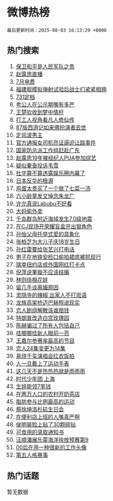 # 微博热榜

`最后更新时间：2025-08-03 16:13:29 +0800`

## 热门搜索

1. [保卫和平是人民军队之责](https://m.weibo.cn/search?containerid=100103type%3D1%26t%3D10%26q%3D%23%E4%BF%9D%E5%8D%AB%E5%92%8C%E5%B9%B3%E6%98%AF%E4%BA%BA%E6%B0%91%E5%86%9B%E9%98%9F%E4%B9%8B%E8%B4%A3%23&stream_entry_id=51&isnewpage=1&extparam=seat%3D1%26c_type%3D51%26cate%3D10103%26q%3D%2523%25E4%25BF%259D%25E5%258D%25AB%25E5%2592%258C%25E5%25B9%25B3%25E6%2598%25AF%25E4%25BA%25BA%25E6%25B0%2591%25E5%2586%259B%25E9%2598%259F%25E4%25B9%258B%25E8%25B4%25A3%2523%26pos%3D0%26filter_type%3Drealtimehot%26stream_entry_id%3D51%26dgr%3D0%26display_time%3D1754208807%26pre_seqid%3D1754208807638026649885)
1. [赵露思直播](https://m.weibo.cn/search?containerid=100103type%3D1%26t%3D10%26q%3D%E8%B5%B5%E9%9C%B2%E6%80%9D%E7%9B%B4%E6%92%AD&stream_entry_id=31&isnewpage=1&extparam=seat%3D1%26filter_type%3Drealtimehot%26band_rank%3D1%26c_type%3D31%26stream_entry_id%3D31%26realpos%3D1%26cate%3D5001%26lcate%3D5001%26pos%3D0%26flag%3D4%26q%3D%25E8%25B5%25B5%25E9%259C%25B2%25E6%2580%259D%25E7%259B%25B4%25E6%2592%25AD%26dgr%3D0%26display_time%3D1754208807%26pre_seqid%3D1754208807638026649885)
1. [7月电费](https://m.weibo.cn/search?containerid=100103type%3D1%26t%3D10%26q%3D7%E6%9C%88%E7%94%B5%E8%B4%B9&stream_entry_id=31&isnewpage=1&extparam=seat%3D1%26filter_type%3Drealtimehot%26band_rank%3D2%26c_type%3D31%26stream_entry_id%3D31%26realpos%3D2%26cate%3D5001%26lcate%3D5001%26pos%3D1%26flag%3D0%26q%3D7%25E6%259C%2588%25E7%2594%25B5%25E8%25B4%25B9%26dgr%3D0%26display_time%3D1754208807%26pre_seqid%3D1754208807638026649885)
1. [福建舰模拟弹射试验后战士们紧紧相拥](https://m.weibo.cn/search?containerid=100103type%3D1%26t%3D10%26q%3D%23%E7%A6%8F%E5%BB%BA%E8%88%B0%E6%A8%A1%E6%8B%9F%E5%BC%B9%E5%B0%84%E8%AF%95%E9%AA%8C%E5%90%8E%E6%88%98%E5%A3%AB%E4%BB%AC%E7%B4%A7%E7%B4%A7%E7%9B%B8%E6%8B%A5%23&stream_entry_id=31&isnewpage=1&extparam=seat%3D1%26filter_type%3Drealtimehot%26band_rank%3D3%26c_type%3D31%26stream_entry_id%3D31%26realpos%3D3%26cate%3D5001%26lcate%3D5001%26pos%3D2%26flag%3D0%26q%3D%2523%25E7%25A6%258F%25E5%25BB%25BA%25E8%2588%25B0%25E6%25A8%25A1%25E6%258B%259F%25E5%25BC%25B9%25E5%25B0%2584%25E8%25AF%2595%25E9%25AA%258C%25E5%2590%258E%25E6%2588%2598%25E5%25A3%25AB%25E4%25BB%25AC%25E7%25B4%25A7%25E7%25B4%25A7%25E7%259B%25B8%25E6%258B%25A5%2523%26dgr%3D0%26display_time%3D1754208807%26pre_seqid%3D1754208807638026649885)
1. [731定档](https://m.weibo.cn/search?containerid=100103type%3D1%26t%3D10%26q%3D%23731%E5%AE%9A%E6%A1%A3%23&stream_entry_id=31&isnewpage=1&extparam=seat%3D1%26filter_type%3Drealtimehot%26band_rank%3D4%26c_type%3D31%26stream_entry_id%3D31%26realpos%3D4%26cate%3D5001%26lcate%3D5001%26pos%3D3%26flag%3D1%26q%3D%2523731%25E5%25AE%259A%25E6%25A1%25A3%2523%26dgr%3D0%26display_time%3D1754208807%26pre_seqid%3D1754208807638026649885)
1. [考公人在公示期嘴有多严](https://m.weibo.cn/search?containerid=100103type%3D1%26t%3D10%26q%3D%E8%80%83%E5%85%AC%E4%BA%BA%E5%9C%A8%E5%85%AC%E7%A4%BA%E6%9C%9F%E5%98%B4%E6%9C%89%E5%A4%9A%E4%B8%A5&stream_entry_id=31&isnewpage=1&extparam=seat%3D1%26filter_type%3Drealtimehot%26band_rank%3D5%26c_type%3D31%26stream_entry_id%3D31%26realpos%3D5%26cate%3D5001%26lcate%3D5001%26pos%3D4%26flag%3D0%26q%3D%25E8%2580%2583%25E5%2585%25AC%25E4%25BA%25BA%25E5%259C%25A8%25E5%2585%25AC%25E7%25A4%25BA%25E6%259C%259F%25E5%2598%25B4%25E6%259C%2589%25E5%25A4%259A%25E4%25B8%25A5%26dgr%3D0%26display_time%3D1754208807%26pre_seqid%3D1754208807638026649885)
1. [王楚钦收到梦中情杆](https://m.weibo.cn/search?containerid=100103type%3D1%26t%3D10%26q%3D%E7%8E%8B%E6%A5%9A%E9%92%A6%E6%94%B6%E5%88%B0%E6%A2%A6%E4%B8%AD%E6%83%85%E6%9D%86&stream_entry_id=31&isnewpage=1&extparam=seat%3D1%26filter_type%3Drealtimehot%26band_rank%3D6%26c_type%3D31%26stream_entry_id%3D31%26realpos%3D6%26cate%3D5001%26lcate%3D5001%26pos%3D5%26flag%3D1%26q%3D%25E7%258E%258B%25E6%25A5%259A%25E9%2592%25A6%25E6%2594%25B6%25E5%2588%25B0%25E6%25A2%25A6%25E4%25B8%25AD%25E6%2583%2585%25E6%259D%2586%26dgr%3D0%26display_time%3D1754208807%26pre_seqid%3D1754208807638026649885)
1. [打工人视角看凡人修仙传](https://m.weibo.cn/search?containerid=100103type%3D1%26t%3D10%26q%3D%23%E6%89%93%E5%B7%A5%E4%BA%BA%E8%A7%86%E8%A7%92%E7%9C%8B%E5%87%A1%E4%BA%BA%E4%BF%AE%E4%BB%99%E4%BC%A0%23&stream_entry_id=31&isnewpage=1&extparam=seat%3D1%26is_ad_pos%3D1%26adid%3D295658%26filter_type%3Drealtimehot%26c_type%3D31%26lcate%3D5001%26cate%3D5001%26band_rank%3D7%26pos%3D6%26stream_entry_id%3D31%26q%3D%2523%25E6%2589%2593%25E5%25B7%25A5%25E4%25BA%25BA%25E8%25A7%2586%25E8%25A7%2592%25E7%259C%258B%25E5%2587%25A1%25E4%25BA%25BA%25E4%25BF%25AE%25E4%25BB%2599%25E4%25BC%25A0%2523%26dgr%3D0%26display_time%3D1754208807%26pre_seqid%3D1754208807638026649885)
1. [87版西游记如来佛扮演者去世](https://m.weibo.cn/search?containerid=100103type%3D1%26t%3D10%26q%3D%2387%E7%89%88%E8%A5%BF%E6%B8%B8%E8%AE%B0%E5%A6%82%E6%9D%A5%E4%BD%9B%E6%89%AE%E6%BC%94%E8%80%85%E5%8E%BB%E4%B8%96%23&stream_entry_id=31&isnewpage=1&extparam=seat%3D1%26filter_type%3Drealtimehot%26band_rank%3D7%26c_type%3D31%26stream_entry_id%3D31%26realpos%3D7%26cate%3D5001%26lcate%3D5001%26pos%3D7%26flag%3D1%26q%3D%252387%25E7%2589%2588%25E8%25A5%25BF%25E6%25B8%25B8%25E8%25AE%25B0%25E5%25A6%2582%25E6%259D%25A5%25E4%25BD%259B%25E6%2589%25AE%25E6%25BC%2594%25E8%2580%2585%25E5%258E%25BB%25E4%25B8%2596%2523%26dgr%3D0%26display_time%3D1754208807%26pre_seqid%3D1754208807638026649885)
1. [定风波男主](https://m.weibo.cn/search?containerid=100103type%3D1%26t%3D10%26q%3D%E5%AE%9A%E9%A3%8E%E6%B3%A2%E7%94%B7%E4%B8%BB&stream_entry_id=31&isnewpage=1&extparam=seat%3D1%26filter_type%3Drealtimehot%26band_rank%3D8%26c_type%3D31%26stream_entry_id%3D31%26realpos%3D8%26cate%3D5001%26lcate%3D5001%26pos%3D8%26flag%3D0%26q%3D%25E5%25AE%259A%25E9%25A3%258E%25E6%25B3%25A2%25E7%2594%25B7%25E4%25B8%25BB%26dgr%3D0%26display_time%3D1754208807%26pre_seqid%3D1754208807638026649885)
1. [官方通报女司机亮证逼迫让路事件](https://m.weibo.cn/search?containerid=100103type%3D1%26t%3D10%26q%3D%23%E5%AE%98%E6%96%B9%E9%80%9A%E6%8A%A5%E5%A5%B3%E5%8F%B8%E6%9C%BA%E4%BA%AE%E8%AF%81%E9%80%BC%E8%BF%AB%E8%AE%A9%E8%B7%AF%E4%BA%8B%E4%BB%B6%23&stream_entry_id=31&isnewpage=1&extparam=seat%3D1%26filter_type%3Drealtimehot%26band_rank%3D9%26c_type%3D31%26stream_entry_id%3D31%26realpos%3D9%26cate%3D5001%26lcate%3D5001%26pos%3D9%26flag%3D16%26q%3D%2523%25E5%25AE%2598%25E6%2596%25B9%25E9%2580%259A%25E6%258A%25A5%25E5%25A5%25B3%25E5%258F%25B8%25E6%259C%25BA%25E4%25BA%25AE%25E8%25AF%2581%25E9%2580%25BC%25E8%25BF%25AB%25E8%25AE%25A9%25E8%25B7%25AF%25E4%25BA%258B%25E4%25BB%25B6%2523%26dgr%3D0%26display_time%3D1754208807%26pre_seqid%3D1754208807638026649885)
1. [国家防总派工作组赶赴广东](https://m.weibo.cn/search?containerid=100103type%3D1%26t%3D10%26q%3D%23%E5%9B%BD%E5%AE%B6%E9%98%B2%E6%80%BB%E6%B4%BE%E5%B7%A5%E4%BD%9C%E7%BB%84%E8%B5%B6%E8%B5%B4%E5%B9%BF%E4%B8%9C%23&stream_entry_id=31&isnewpage=1&extparam=seat%3D1%26filter_type%3Drealtimehot%26band_rank%3D10%26c_type%3D31%26stream_entry_id%3D31%26realpos%3D10%26cate%3D5001%26lcate%3D5001%26pos%3D10%26flag%3D1%26q%3D%2523%25E5%259B%25BD%25E5%25AE%25B6%25E9%2598%25B2%25E6%2580%25BB%25E6%25B4%25BE%25E5%25B7%25A5%25E4%25BD%259C%25E7%25BB%2584%25E8%25B5%25B6%25E8%25B5%25B4%25E5%25B9%25BF%25E4%25B8%259C%2523%26dgr%3D0%26display_time%3D1754208807%26pre_seqid%3D1754208807638026649885)
1. [赵露思19年被经纪人PUA参加综艺](https://m.weibo.cn/search?containerid=100103type%3D1%26t%3D10%26q%3D%23%E8%B5%B5%E9%9C%B2%E6%80%9D19%E5%B9%B4%E8%A2%AB%E7%BB%8F%E7%BA%AA%E4%BA%BAPUA%E5%8F%82%E5%8A%A0%E7%BB%BC%E8%89%BA%23&stream_entry_id=31&isnewpage=1&extparam=seat%3D1%26filter_type%3Drealtimehot%26band_rank%3D11%26c_type%3D31%26stream_entry_id%3D31%26realpos%3D11%26cate%3D5001%26lcate%3D5001%26pos%3D11%26flag%3D1%26q%3D%2523%25E8%25B5%25B5%25E9%259C%25B2%25E6%2580%259D19%25E5%25B9%25B4%25E8%25A2%25AB%25E7%25BB%258F%25E7%25BA%25AA%25E4%25BA%25BAPUA%25E5%258F%2582%25E5%258A%25A0%25E7%25BB%25BC%25E8%2589%25BA%2523%26dgr%3D0%26display_time%3D1754208807%26pre_seqid%3D1754208807638026649885)
1. [疑似秦奋投诉韦雪](https://m.weibo.cn/search?containerid=100103type%3D1%26t%3D10%26q%3D%23%E7%96%91%E4%BC%BC%E7%A7%A6%E5%A5%8B%E6%8A%95%E8%AF%89%E9%9F%A6%E9%9B%AA%23&stream_entry_id=31&isnewpage=1&extparam=seat%3D1%26filter_type%3Drealtimehot%26band_rank%3D12%26c_type%3D31%26stream_entry_id%3D31%26realpos%3D12%26cate%3D5001%26lcate%3D5001%26pos%3D12%26flag%3D1%26q%3D%2523%25E7%2596%2591%25E4%25BC%25BC%25E7%25A7%25A6%25E5%25A5%258B%25E6%258A%2595%25E8%25AF%2589%25E9%259F%25A6%25E9%259B%25AA%2523%26dgr%3D0%26display_time%3D1754208807%26pre_seqid%3D1754208807638026649885)
1. [杜华算不算透露娱乐圈内幕了](https://m.weibo.cn/search?containerid=100103type%3D1%26t%3D10%26q%3D%E6%9D%9C%E5%8D%8E%E7%AE%97%E4%B8%8D%E7%AE%97%E9%80%8F%E9%9C%B2%E5%A8%B1%E4%B9%90%E5%9C%88%E5%86%85%E5%B9%95%E4%BA%86&stream_entry_id=31&isnewpage=1&extparam=seat%3D1%26filter_type%3Drealtimehot%26band_rank%3D13%26c_type%3D31%26stream_entry_id%3D31%26realpos%3D13%26cate%3D5001%26lcate%3D5001%26pos%3D13%26flag%3D2%26q%3D%25E6%259D%259C%25E5%258D%258E%25E7%25AE%2597%25E4%25B8%258D%25E7%25AE%2597%25E9%2580%258F%25E9%259C%25B2%25E5%25A8%25B1%25E4%25B9%2590%25E5%259C%2588%25E5%2586%2585%25E5%25B9%2595%25E4%25BA%2586%26dgr%3D0%26display_time%3D1754208807%26pre_seqid%3D1754208807638026649885)
1. [日本反华的根源](https://m.weibo.cn/search?containerid=100103type%3D1%26t%3D10%26q%3D%E6%97%A5%E6%9C%AC%E5%8F%8D%E5%8D%8E%E7%9A%84%E6%A0%B9%E6%BA%90&stream_entry_id=31&isnewpage=1&extparam=seat%3D1%26filter_type%3Drealtimehot%26band_rank%3D14%26c_type%3D31%26stream_entry_id%3D31%26realpos%3D14%26cate%3D5001%26lcate%3D5001%26pos%3D14%26flag%3D0%26q%3D%25E6%2597%25A5%25E6%259C%25AC%25E5%258F%258D%25E5%258D%258E%25E7%259A%2584%25E6%25A0%25B9%25E6%25BA%2590%26dgr%3D0%26display_time%3D1754208807%26pre_seqid%3D1754208807638026649885)
1. [鸡蛋太贵买了一个做了七菜一汤](https://m.weibo.cn/search?containerid=100103type%3D1%26t%3D10%26q%3D%E9%B8%A1%E8%9B%8B%E5%A4%AA%E8%B4%B5%E4%B9%B0%E4%BA%86%E4%B8%80%E4%B8%AA%E5%81%9A%E4%BA%86%E4%B8%83%E8%8F%9C%E4%B8%80%E6%B1%A4&stream_entry_id=31&isnewpage=1&extparam=seat%3D1%26filter_type%3Drealtimehot%26band_rank%3D15%26c_type%3D31%26stream_entry_id%3D31%26realpos%3D15%26cate%3D5001%26lcate%3D5001%26pos%3D15%26flag%3D0%26q%3D%25E9%25B8%25A1%25E8%259B%258B%25E5%25A4%25AA%25E8%25B4%25B5%25E4%25B9%25B0%25E4%25BA%2586%25E4%25B8%2580%25E4%25B8%25AA%25E5%2581%259A%25E4%25BA%2586%25E4%25B8%2583%25E8%258F%259C%25E4%25B8%2580%25E6%25B1%25A4%26dgr%3D0%26display_time%3D1754208807%26pre_seqid%3D1754208807638026649885)
1. [六小龄童发文悼念朱龙广](https://m.weibo.cn/search?containerid=100103type%3D1%26t%3D10%26q%3D%23%E5%85%AD%E5%B0%8F%E9%BE%84%E7%AB%A5%E5%8F%91%E6%96%87%E6%82%BC%E5%BF%B5%E6%9C%B1%E9%BE%99%E5%B9%BF%23&stream_entry_id=31&isnewpage=1&extparam=seat%3D1%26filter_type%3Drealtimehot%26band_rank%3D16%26c_type%3D31%26stream_entry_id%3D31%26realpos%3D16%26cate%3D5001%26lcate%3D5001%26pos%3D16%26flag%3D1%26q%3D%2523%25E5%2585%25AD%25E5%25B0%258F%25E9%25BE%2584%25E7%25AB%25A5%25E5%258F%2591%25E6%2596%2587%25E6%2582%25BC%25E5%25BF%25B5%25E6%259C%25B1%25E9%25BE%2599%25E5%25B9%25BF%2523%26dgr%3D0%26display_time%3D1754208807%26pre_seqid%3D1754208807638026649885)
1. [许允真说Labubu不好看](https://m.weibo.cn/search?containerid=100103type%3D1%26t%3D10%26q%3D%23%E8%AE%B8%E5%85%81%E7%9C%9F%E8%AF%B4Labubu%E4%B8%8D%E5%A5%BD%E7%9C%8B%23&stream_entry_id=31&isnewpage=1&extparam=seat%3D1%26filter_type%3Drealtimehot%26band_rank%3D17%26c_type%3D31%26stream_entry_id%3D31%26realpos%3D17%26cate%3D5001%26lcate%3D5001%26pos%3D17%26flag%3D0%26q%3D%2523%25E8%25AE%25B8%25E5%2585%2581%25E7%259C%259F%25E8%25AF%25B4Labubu%25E4%25B8%258D%25E5%25A5%25BD%25E7%259C%258B%2523%26dgr%3D0%26display_time%3D1754208807%26pre_seqid%3D1754208807638026649885)
1. [大妈偷外卖](https://m.weibo.cn/search?containerid=100103type%3D1%26t%3D10%26q%3D%23%E5%A4%A7%E5%A6%88%E5%81%B7%E5%A4%96%E5%8D%96%23&stream_entry_id=31&isnewpage=1&extparam=seat%3D1%26filter_type%3Drealtimehot%26band_rank%3D18%26c_type%3D31%26stream_entry_id%3D31%26realpos%3D18%26cate%3D5001%26lcate%3D5001%26pos%3D18%26flag%3D0%26q%3D%2523%25E5%25A4%25A7%25E5%25A6%2588%25E5%2581%25B7%25E5%25A4%2596%25E5%258D%2596%2523%26dgr%3D0%26display_time%3D1754208807%26pre_seqid%3D1754208807638026649885)
1. [千岛群岛附近海域发生7.0级地震](https://m.weibo.cn/search?containerid=100103type%3D1%26t%3D10%26q%3D%23%E5%8D%83%E5%B2%9B%E7%BE%A4%E5%B2%9B%E9%99%84%E8%BF%91%E6%B5%B7%E5%9F%9F%E5%8F%91%E7%94%9F7.0%E7%BA%A7%E5%9C%B0%E9%9C%87%23&stream_entry_id=31&isnewpage=1&extparam=seat%3D1%26filter_type%3Drealtimehot%26band_rank%3D19%26c_type%3D31%26stream_entry_id%3D31%26realpos%3D19%26cate%3D5001%26lcate%3D5001%26pos%3D19%26flag%3D0%26q%3D%2523%25E5%258D%2583%25E5%25B2%259B%25E7%25BE%25A4%25E5%25B2%259B%25E9%2599%2584%25E8%25BF%2591%25E6%25B5%25B7%25E5%259F%259F%25E5%258F%2591%25E7%2594%259F7.0%25E7%25BA%25A7%25E5%259C%25B0%25E9%259C%2587%2523%26dgr%3D0%26display_time%3D1754208807%26pre_seqid%3D1754208807638026649885)
1. [在CJ现场开荣耀盲盒开出狠角色](https://m.weibo.cn/search?containerid=100103type%3D1%26t%3D10%26q%3D%23%E5%9C%A8CJ%E7%8E%B0%E5%9C%BA%E5%BC%80%E8%8D%A3%E8%80%80%E7%9B%B2%E7%9B%92%E5%BC%80%E5%87%BA%E7%8B%A0%E8%A7%92%E8%89%B2%23&stream_entry_id=31&isnewpage=1&extparam=seat%3D1%26filter_type%3Drealtimehot%26band_rank%3D20%26c_type%3D31%26stream_entry_id%3D31%26realpos%3D20%26cate%3D5001%26lcate%3D5001%26pos%3D20%26flag%3D1%26q%3D%2523%25E5%259C%25A8CJ%25E7%258E%25B0%25E5%259C%25BA%25E5%25BC%2580%25E8%258D%25A3%25E8%2580%2580%25E7%259B%25B2%25E7%259B%2592%25E5%25BC%2580%25E5%2587%25BA%25E7%258B%25A0%25E8%25A7%2592%25E8%2589%25B2%2523%26dgr%3D0%26display_time%3D1754208807%26pre_seqid%3D1754208807638026649885)
1. [孙怡父母托举式爱的具象化](https://m.weibo.cn/search?containerid=100103type%3D1%26t%3D10%26q%3D%E5%AD%99%E6%80%A1%E7%88%B6%E6%AF%8D%E6%89%98%E4%B8%BE%E5%BC%8F%E7%88%B1%E7%9A%84%E5%85%B7%E8%B1%A1%E5%8C%96&stream_entry_id=31&isnewpage=1&extparam=seat%3D1%26filter_type%3Drealtimehot%26band_rank%3D21%26c_type%3D31%26stream_entry_id%3D31%26realpos%3D21%26cate%3D5001%26lcate%3D5001%26pos%3D21%26flag%3D1%26q%3D%25E5%25AD%2599%25E6%2580%25A1%25E7%2588%25B6%25E6%25AF%258D%25E6%2589%2598%25E4%25B8%25BE%25E5%25BC%258F%25E7%2588%25B1%25E7%259A%2584%25E5%2585%25B7%25E8%25B1%25A1%25E5%258C%2596%26dgr%3D0%26display_time%3D1754208807%26pre_seqid%3D1754208807638026649885)
1. [张柏芝为大儿子庆18岁生日](https://m.weibo.cn/search?containerid=100103type%3D1%26t%3D10%26q%3D%23%E5%BC%A0%E6%9F%8F%E8%8A%9D%E4%B8%BA%E5%A4%A7%E5%84%BF%E5%AD%90%E5%BA%8618%E5%B2%81%E7%94%9F%E6%97%A5%23&stream_entry_id=31&isnewpage=1&extparam=seat%3D1%26filter_type%3Drealtimehot%26band_rank%3D22%26c_type%3D31%26stream_entry_id%3D31%26realpos%3D22%26cate%3D5001%26lcate%3D5001%26pos%3D22%26flag%3D1%26q%3D%2523%25E5%25BC%25A0%25E6%259F%258F%25E8%258A%259D%25E4%25B8%25BA%25E5%25A4%25A7%25E5%2584%25BF%25E5%25AD%2590%25E5%25BA%258618%25E5%25B2%2581%25E7%2594%259F%25E6%2597%25A5%2523%26dgr%3D0%26display_time%3D1754208807%26pre_seqid%3D1754208807638026649885)
1. [孙红雷要给张艺兴打电话](https://m.weibo.cn/search?containerid=100103type%3D1%26t%3D10%26q%3D%E5%AD%99%E7%BA%A2%E9%9B%B7%E8%A6%81%E7%BB%99%E5%BC%A0%E8%89%BA%E5%85%B4%E6%89%93%E7%94%B5%E8%AF%9D&stream_entry_id=31&isnewpage=1&extparam=seat%3D1%26filter_type%3Drealtimehot%26band_rank%3D23%26c_type%3D31%26stream_entry_id%3D31%26realpos%3D23%26cate%3D5001%26lcate%3D5001%26pos%3D23%26flag%3D1%26q%3D%25E5%25AD%2599%25E7%25BA%25A2%25E9%259B%25B7%25E8%25A6%2581%25E7%25BB%2599%25E5%25BC%25A0%25E8%2589%25BA%25E5%2585%25B4%25E6%2589%2593%25E7%2594%25B5%25E8%25AF%259D%26dgr%3D0%26display_time%3D1754208807%26pre_seqid%3D1754208807638026649885)
1. [男子在地铁安检口偷拍裙底被抓现行](https://m.weibo.cn/search?containerid=100103type%3D1%26t%3D10%26q%3D%23%E7%94%B7%E5%AD%90%E5%9C%A8%E5%9C%B0%E9%93%81%E5%AE%89%E6%A3%80%E5%8F%A3%E5%81%B7%E6%8B%8D%E8%A3%99%E5%BA%95%E8%A2%AB%E6%8A%93%E7%8E%B0%E8%A1%8C%23&stream_entry_id=31&isnewpage=1&extparam=seat%3D1%26filter_type%3Drealtimehot%26band_rank%3D24%26c_type%3D31%26stream_entry_id%3D31%26realpos%3D24%26cate%3D5001%26lcate%3D5001%26pos%3D24%26flag%3D1%26q%3D%2523%25E7%2594%25B7%25E5%25AD%2590%25E5%259C%25A8%25E5%259C%25B0%25E9%2593%2581%25E5%25AE%2589%25E6%25A3%2580%25E5%258F%25A3%25E5%2581%25B7%25E6%258B%258D%25E8%25A3%2599%25E5%25BA%2595%25E8%25A2%25AB%25E6%258A%2593%25E7%258E%25B0%25E8%25A1%258C%2523%26dgr%3D0%26display_time%3D1754208807%26pre_seqid%3D1754208807638026649885)
1. [瑞幸纽约店成外国网红打卡点](https://m.weibo.cn/search?containerid=100103type%3D1%26t%3D10%26q%3D%E7%91%9E%E5%B9%B8%E7%BA%BD%E7%BA%A6%E5%BA%97%E6%88%90%E5%A4%96%E5%9B%BD%E7%BD%91%E7%BA%A2%E6%89%93%E5%8D%A1%E7%82%B9&stream_entry_id=31&isnewpage=1&extparam=seat%3D1%26filter_type%3Drealtimehot%26band_rank%3D25%26c_type%3D31%26stream_entry_id%3D31%26realpos%3D25%26cate%3D5001%26lcate%3D5001%26pos%3D25%26flag%3D1%26q%3D%25E7%2591%259E%25E5%25B9%25B8%25E7%25BA%25BD%25E7%25BA%25A6%25E5%25BA%2597%25E6%2588%2590%25E5%25A4%2596%25E5%259B%25BD%25E7%25BD%2591%25E7%25BA%25A2%25E6%2589%2593%25E5%258D%25A1%25E7%2582%25B9%26dgr%3D0%26display_time%3D1754208807%26pre_seqid%3D1754208807638026649885)
1. [倪萍说董璇不应该结婚](https://m.weibo.cn/search?containerid=100103type%3D1%26t%3D10%26q%3D%E5%80%AA%E8%90%8D%E8%AF%B4%E8%91%A3%E7%92%87%E4%B8%8D%E5%BA%94%E8%AF%A5%E7%BB%93%E5%A9%9A&stream_entry_id=31&isnewpage=1&extparam=seat%3D1%26filter_type%3Drealtimehot%26band_rank%3D26%26c_type%3D31%26stream_entry_id%3D31%26realpos%3D26%26cate%3D5001%26lcate%3D5001%26pos%3D26%26flag%3D0%26q%3D%25E5%2580%25AA%25E8%2590%258D%25E8%25AF%25B4%25E8%2591%25A3%25E7%2592%2587%25E4%25B8%258D%25E5%25BA%2594%25E8%25AF%25A5%25E7%25BB%2593%25E5%25A9%259A%26dgr%3D0%26display_time%3D1754208807%26pre_seqid%3D1754208807638026649885)
1. [林则徐棉花娃](https://m.weibo.cn/search?containerid=100103type%3D1%26t%3D10%26q%3D%E6%9E%97%E5%88%99%E5%BE%90%E6%A3%89%E8%8A%B1%E5%A8%83&stream_entry_id=31&isnewpage=1&extparam=seat%3D1%26filter_type%3Drealtimehot%26band_rank%3D27%26c_type%3D31%26stream_entry_id%3D31%26realpos%3D27%26cate%3D5001%26lcate%3D5001%26pos%3D27%26flag%3D0%26q%3D%25E6%259E%2597%25E5%2588%2599%25E5%25BE%2590%25E6%25A3%2589%25E8%258A%25B1%25E5%25A8%2583%26dgr%3D0%26display_time%3D1754208807%26pre_seqid%3D1754208807638026649885)
1. [留几手谈离婚原因](https://m.weibo.cn/search?containerid=100103type%3D1%26t%3D10%26q%3D%23%E7%95%99%E5%87%A0%E6%89%8B%E8%B0%88%E7%A6%BB%E5%A9%9A%E5%8E%9F%E5%9B%A0%23&stream_entry_id=31&isnewpage=1&extparam=seat%3D1%26filter_type%3Drealtimehot%26band_rank%3D28%26c_type%3D31%26stream_entry_id%3D31%26realpos%3D28%26cate%3D5001%26lcate%3D5001%26pos%3D28%26flag%3D1%26q%3D%2523%25E7%2595%2599%25E5%2587%25A0%25E6%2589%258B%25E8%25B0%2588%25E7%25A6%25BB%25E5%25A9%259A%25E5%258E%259F%25E5%259B%25A0%2523%26dgr%3D0%26display_time%3D1754208807%26pre_seqid%3D1754208807638026649885)
1. [灵隐寺的辣椒 出家人不打诳语](https://m.weibo.cn/search?containerid=100103type%3D1%26t%3D10%26q%3D%E7%81%B5%E9%9A%90%E5%AF%BA%E7%9A%84%E8%BE%A3%E6%A4%92+%E5%87%BA%E5%AE%B6%E4%BA%BA%E4%B8%8D%E6%89%93%E8%AF%B3%E8%AF%AD&stream_entry_id=31&isnewpage=1&extparam=seat%3D1%26filter_type%3Drealtimehot%26band_rank%3D29%26c_type%3D31%26stream_entry_id%3D31%26realpos%3D29%26cate%3D5001%26lcate%3D5001%26pos%3D29%26flag%3D0%26q%3D%25E7%2581%25B5%25E9%259A%2590%25E5%25AF%25BA%25E7%259A%2584%25E8%25BE%25A3%25E6%25A4%2592%2520%25E5%2587%25BA%25E5%25AE%25B6%25E4%25BA%25BA%25E4%25B8%258D%25E6%2589%2593%25E8%25AF%25B3%25E8%25AF%25AD%26dgr%3D0%26display_time%3D1754208807%26pre_seqid%3D1754208807638026649885)
1. [龙族高架桥迈巴赫照进现实](https://m.weibo.cn/search?containerid=100103type%3D1%26t%3D10%26q%3D%E9%BE%99%E6%97%8F%E9%AB%98%E6%9E%B6%E6%A1%A5%E8%BF%88%E5%B7%B4%E8%B5%AB%E7%85%A7%E8%BF%9B%E7%8E%B0%E5%AE%9E&stream_entry_id=31&isnewpage=1&extparam=seat%3D1%26filter_type%3Drealtimehot%26band_rank%3D30%26c_type%3D31%26stream_entry_id%3D31%26realpos%3D30%26cate%3D5001%26lcate%3D5001%26pos%3D30%26flag%3D1%26q%3D%25E9%25BE%2599%25E6%2597%258F%25E9%25AB%2598%25E6%259E%25B6%25E6%25A1%25A5%25E8%25BF%2588%25E5%25B7%25B4%25E8%25B5%25AB%25E7%2585%25A7%25E8%25BF%259B%25E7%258E%25B0%25E5%25AE%259E%26dgr%3D0%26display_time%3D1754208807%26pre_seqid%3D1754208807638026649885)
1. [恋人剧组解散该谁赔钱](https://m.weibo.cn/search?containerid=100103type%3D1%26t%3D10%26q%3D%23%E6%81%8B%E4%BA%BA%E5%89%A7%E7%BB%84%E8%A7%A3%E6%95%A3%E8%AF%A5%E8%B0%81%E8%B5%94%E9%92%B1%23&stream_entry_id=31&isnewpage=1&extparam=seat%3D1%26filter_type%3Drealtimehot%26band_rank%3D31%26c_type%3D31%26stream_entry_id%3D31%26realpos%3D31%26cate%3D5001%26lcate%3D5001%26pos%3D31%26flag%3D0%26q%3D%2523%25E6%2581%258B%25E4%25BA%25BA%25E5%2589%25A7%25E7%25BB%2584%25E8%25A7%25A3%25E6%2595%25A3%25E8%25AF%25A5%25E8%25B0%2581%25E8%25B5%2594%25E9%2592%25B1%2523%26dgr%3D0%26display_time%3D1754208807%26pre_seqid%3D1754208807638026649885)
1. [特朗普改造白宫玫瑰园](https://m.weibo.cn/search?containerid=100103type%3D1%26t%3D10%26q%3D%23%E7%89%B9%E6%9C%97%E6%99%AE%E6%94%B9%E9%80%A0%E7%99%BD%E5%AE%AB%E7%8E%AB%E7%91%B0%E5%9B%AD%23&stream_entry_id=31&isnewpage=1&extparam=seat%3D1%26filter_type%3Drealtimehot%26band_rank%3D32%26c_type%3D31%26stream_entry_id%3D31%26realpos%3D32%26cate%3D5001%26lcate%3D5001%26pos%3D32%26flag%3D1%26q%3D%2523%25E7%2589%25B9%25E6%259C%2597%25E6%2599%25AE%25E6%2594%25B9%25E9%2580%25A0%25E7%2599%25BD%25E5%25AE%25AB%25E7%258E%25AB%25E7%2591%25B0%25E5%259B%25AD%2523%26dgr%3D0%26display_time%3D1754208807%26pre_seqid%3D1754208807638026649885)
1. [陈赫骗过了所有人包括自己](https://m.weibo.cn/search?containerid=100103type%3D1%26t%3D10%26q%3D%E9%99%88%E8%B5%AB%E9%AA%97%E8%BF%87%E4%BA%86%E6%89%80%E6%9C%89%E4%BA%BA%E5%8C%85%E6%8B%AC%E8%87%AA%E5%B7%B1&stream_entry_id=31&isnewpage=1&extparam=seat%3D1%26filter_type%3Drealtimehot%26band_rank%3D33%26c_type%3D31%26stream_entry_id%3D31%26realpos%3D33%26cate%3D5001%26lcate%3D5001%26pos%3D33%26flag%3D1%26q%3D%25E9%2599%2588%25E8%25B5%25AB%25E9%25AA%2597%25E8%25BF%2587%25E4%25BA%2586%25E6%2589%2580%25E6%259C%2589%25E4%25BA%25BA%25E5%258C%2585%25E6%258B%25AC%25E8%2587%25AA%25E5%25B7%25B1%26dgr%3D0%26display_time%3D1754208807%26pre_seqid%3D1754208807638026649885)
1. [哇唧唧哇新人眼前一亮](https://m.weibo.cn/search?containerid=100103type%3D1%26t%3D10%26q%3D%E5%93%87%E5%94%A7%E5%94%A7%E5%93%87%E6%96%B0%E4%BA%BA%E7%9C%BC%E5%89%8D%E4%B8%80%E4%BA%AE&stream_entry_id=31&isnewpage=1&extparam=seat%3D1%26filter_type%3Drealtimehot%26band_rank%3D34%26c_type%3D31%26stream_entry_id%3D31%26realpos%3D34%26cate%3D5001%26lcate%3D5001%26pos%3D34%26flag%3D1%26q%3D%25E5%2593%2587%25E5%2594%25A7%25E5%2594%25A7%25E5%2593%2587%25E6%2596%25B0%25E4%25BA%25BA%25E7%259C%25BC%25E5%2589%258D%25E4%25B8%2580%25E4%25BA%25AE%26dgr%3D0%26display_time%3D1754208807%26pre_seqid%3D1754208807638026649885)
1. [王嘉尔参赛率最高的节目](https://m.weibo.cn/search?containerid=100103type%3D1%26t%3D10%26q%3D%23%E7%8E%8B%E5%98%89%E5%B0%94%E5%8F%82%E8%B5%9B%E7%8E%87%E6%9C%80%E9%AB%98%E7%9A%84%E8%8A%82%E7%9B%AE%23&stream_entry_id=31&isnewpage=1&extparam=seat%3D1%26filter_type%3Drealtimehot%26band_rank%3D35%26c_type%3D31%26stream_entry_id%3D31%26realpos%3D35%26cate%3D5001%26lcate%3D5001%26pos%3D35%26flag%3D1%26q%3D%2523%25E7%258E%258B%25E5%2598%2589%25E5%25B0%2594%25E5%258F%2582%25E8%25B5%259B%25E7%258E%2587%25E6%259C%2580%25E9%25AB%2598%25E7%259A%2584%25E8%258A%2582%25E7%259B%25AE%2523%26dgr%3D0%26display_time%3D1754208807%26pre_seqid%3D1754208807638026649885)
1. [恋人24集变更为14集](https://m.weibo.cn/search?containerid=100103type%3D1%26t%3D10%26q%3D%23%E6%81%8B%E4%BA%BA24%E9%9B%86%E5%8F%98%E6%9B%B4%E4%B8%BA14%E9%9B%86%23&stream_entry_id=31&isnewpage=1&extparam=seat%3D1%26filter_type%3Drealtimehot%26band_rank%3D36%26c_type%3D31%26stream_entry_id%3D31%26realpos%3D36%26cate%3D5001%26lcate%3D5001%26pos%3D36%26flag%3D0%26q%3D%2523%25E6%2581%258B%25E4%25BA%25BA24%25E9%259B%2586%25E5%258F%2598%25E6%259B%25B4%25E4%25B8%25BA14%25E9%259B%2586%2523%26dgr%3D0%26display_time%3D1754208807%26pre_seqid%3D1754208807638026649885)
1. [易烊千玺演唱会红衣饭拍](https://m.weibo.cn/search?containerid=100103type%3D1%26t%3D10%26q%3D%E6%98%93%E7%83%8A%E5%8D%83%E7%8E%BA%E6%BC%94%E5%94%B1%E4%BC%9A%E7%BA%A2%E8%A1%A3%E9%A5%AD%E6%8B%8D&stream_entry_id=31&isnewpage=1&extparam=seat%3D1%26filter_type%3Drealtimehot%26band_rank%3D37%26c_type%3D31%26stream_entry_id%3D31%26realpos%3D37%26cate%3D5001%26lcate%3D5001%26pos%3D37%26flag%3D1%26q%3D%25E6%2598%2593%25E7%2583%258A%25E5%258D%2583%25E7%258E%25BA%25E6%25BC%2594%25E5%2594%25B1%25E4%25BC%259A%25E7%25BA%25A2%25E8%25A1%25A3%25E9%25A5%25AD%25E6%258B%258D%26dgr%3D0%26display_time%3D1754208807%26pre_seqid%3D1754208807638026649885)
1. [人一旦戴上了运动手表](https://m.weibo.cn/search?containerid=100103type%3D1%26t%3D10%26q%3D%E4%BA%BA%E4%B8%80%E6%97%A6%E6%88%B4%E4%B8%8A%E4%BA%86%E8%BF%90%E5%8A%A8%E6%89%8B%E8%A1%A8&stream_entry_id=31&isnewpage=1&extparam=seat%3D1%26filter_type%3Drealtimehot%26band_rank%3D38%26c_type%3D31%26stream_entry_id%3D31%26realpos%3D38%26cate%3D5001%26lcate%3D5001%26pos%3D38%26flag%3D1%26q%3D%25E4%25BA%25BA%25E4%25B8%2580%25E6%2597%25A6%25E6%2588%25B4%25E4%25B8%258A%25E4%25BA%2586%25E8%25BF%2590%25E5%258A%25A8%25E6%2589%258B%25E8%25A1%25A8%26dgr%3D0%26display_time%3D1754208807%26pre_seqid%3D1754208807638026649885)
1. [这几天不是热热热就是雨雨雨](https://m.weibo.cn/search?containerid=100103type%3D1%26t%3D10%26q%3D%23%E8%BF%99%E5%87%A0%E5%A4%A9%E4%B8%8D%E6%98%AF%E7%83%AD%E7%83%AD%E7%83%AD%E5%B0%B1%E6%98%AF%E9%9B%A8%E9%9B%A8%E9%9B%A8%23&stream_entry_id=31&isnewpage=1&extparam=seat%3D1%26filter_type%3Drealtimehot%26band_rank%3D39%26c_type%3D31%26stream_entry_id%3D31%26realpos%3D39%26cate%3D5001%26lcate%3D5001%26pos%3D39%26flag%3D0%26q%3D%2523%25E8%25BF%2599%25E5%2587%25A0%25E5%25A4%25A9%25E4%25B8%258D%25E6%2598%25AF%25E7%2583%25AD%25E7%2583%25AD%25E7%2583%25AD%25E5%25B0%25B1%25E6%2598%25AF%25E9%259B%25A8%25E9%259B%25A8%25E9%259B%25A8%2523%26dgr%3D0%26display_time%3D1754208807%26pre_seqid%3D1754208807638026649885)
1. [时代少年团 上海](https://m.weibo.cn/search?containerid=100103type%3D1%26t%3D10%26q%3D%E6%97%B6%E4%BB%A3%E5%B0%91%E5%B9%B4%E5%9B%A2+%E4%B8%8A%E6%B5%B7&stream_entry_id=31&isnewpage=1&extparam=seat%3D1%26filter_type%3Drealtimehot%26band_rank%3D40%26c_type%3D31%26stream_entry_id%3D31%26realpos%3D40%26cate%3D5001%26lcate%3D5001%26pos%3D40%26flag%3D0%26q%3D%25E6%2597%25B6%25E4%25BB%25A3%25E5%25B0%2591%25E5%25B9%25B4%25E5%259B%25A2%2520%25E4%25B8%258A%25E6%25B5%25B7%26dgr%3D0%26display_time%3D1754208807%26pre_seqid%3D1754208807638026649885)
1. [生娃能领7笔钱](https://m.weibo.cn/search?containerid=100103type%3D1%26t%3D10%26q%3D%23%E7%94%9F%E5%A8%83%E8%83%BD%E9%A2%867%E7%AC%94%E9%92%B1%23&stream_entry_id=31&isnewpage=1&extparam=seat%3D1%26filter_type%3Drealtimehot%26band_rank%3D41%26c_type%3D31%26stream_entry_id%3D31%26realpos%3D41%26cate%3D5001%26lcate%3D5001%26pos%3D41%26flag%3D1%26q%3D%2523%25E7%2594%259F%25E5%25A8%2583%25E8%2583%25BD%25E9%25A2%25867%25E7%25AC%2594%25E9%2592%25B1%2523%26dgr%3D0%26display_time%3D1754208807%26pre_seqid%3D1754208807638026649885)
1. [在两万人口的农村开奶茶店](https://m.weibo.cn/search?containerid=100103type%3D1%26t%3D10%26q%3D%E5%9C%A8%E4%B8%A4%E4%B8%87%E4%BA%BA%E5%8F%A3%E7%9A%84%E5%86%9C%E6%9D%91%E5%BC%80%E5%A5%B6%E8%8C%B6%E5%BA%97&stream_entry_id=31&isnewpage=1&extparam=seat%3D1%26filter_type%3Drealtimehot%26band_rank%3D42%26c_type%3D31%26stream_entry_id%3D31%26realpos%3D42%26cate%3D5001%26lcate%3D5001%26pos%3D42%26flag%3D1%26q%3D%25E5%259C%25A8%25E4%25B8%25A4%25E4%25B8%2587%25E4%25BA%25BA%25E5%258F%25A3%25E7%259A%2584%25E5%2586%259C%25E6%259D%2591%25E5%25BC%2580%25E5%25A5%25B6%25E8%258C%25B6%25E5%25BA%2597%26dgr%3D0%26display_time%3D1754208807%26pre_seqid%3D1754208807638026649885)
1. [脂肪参与比例最高的运动](https://m.weibo.cn/search?containerid=100103type%3D1%26t%3D10%26q%3D%E8%84%82%E8%82%AA%E5%8F%82%E4%B8%8E%E6%AF%94%E4%BE%8B%E6%9C%80%E9%AB%98%E7%9A%84%E8%BF%90%E5%8A%A8&stream_entry_id=31&isnewpage=1&extparam=seat%3D1%26filter_type%3Drealtimehot%26band_rank%3D43%26c_type%3D31%26stream_entry_id%3D31%26realpos%3D43%26cate%3D5001%26lcate%3D5001%26pos%3D43%26flag%3D1%26q%3D%25E8%2584%2582%25E8%2582%25AA%25E5%258F%2582%25E4%25B8%258E%25E6%25AF%2594%25E4%25BE%258B%25E6%259C%2580%25E9%25AB%2598%25E7%259A%2584%25E8%25BF%2590%25E5%258A%25A8%26dgr%3D0%26display_time%3D1754208807%26pre_seqid%3D1754208807638026649885)
1. [蔡徐坤洛杉矶生日会](https://m.weibo.cn/search?containerid=100103type%3D1%26t%3D10%26q%3D%23%E8%94%A1%E5%BE%90%E5%9D%A4%E6%B4%9B%E6%9D%89%E7%9F%B6%E7%94%9F%E6%97%A5%E4%BC%9A%23&stream_entry_id=31&isnewpage=1&extparam=seat%3D1%26filter_type%3Drealtimehot%26band_rank%3D44%26c_type%3D31%26stream_entry_id%3D31%26realpos%3D44%26cate%3D5001%26lcate%3D5001%26pos%3D44%26flag%3D0%26q%3D%2523%25E8%2594%25A1%25E5%25BE%2590%25E5%259D%25A4%25E6%25B4%259B%25E6%259D%2589%25E7%259F%25B6%25E7%2594%259F%25E6%2597%25A5%25E4%25BC%259A%2523%26dgr%3D0%26display_time%3D1754208807%26pre_seqid%3D1754208807638026649885)
1. [在便利店上班的人嘴真严啊](https://m.weibo.cn/search?containerid=100103type%3D1%26t%3D10%26q%3D%E5%9C%A8%E4%BE%BF%E5%88%A9%E5%BA%97%E4%B8%8A%E7%8F%AD%E7%9A%84%E4%BA%BA%E5%98%B4%E7%9C%9F%E4%B8%A5%E5%95%8A&stream_entry_id=31&isnewpage=1&extparam=seat%3D1%26filter_type%3Drealtimehot%26band_rank%3D45%26c_type%3D31%26stream_entry_id%3D31%26realpos%3D45%26cate%3D5001%26lcate%3D5001%26pos%3D45%26flag%3D1%26q%3D%25E5%259C%25A8%25E4%25BE%25BF%25E5%2588%25A9%25E5%25BA%2597%25E4%25B8%258A%25E7%258F%25AD%25E7%259A%2584%25E4%25BA%25BA%25E5%2598%25B4%25E7%259C%259F%25E4%25B8%25A5%25E5%2595%258A%26dgr%3D0%26display_time%3D1754208807%26pre_seqid%3D1754208807638026649885)
1. [侯明昊脸上贴了30颗碎钻](https://m.weibo.cn/search?containerid=100103type%3D1%26t%3D10%26q%3D%E4%BE%AF%E6%98%8E%E6%98%8A%E8%84%B8%E4%B8%8A%E8%B4%B4%E4%BA%8630%E9%A2%97%E7%A2%8E%E9%92%BB&stream_entry_id=31&isnewpage=1&extparam=seat%3D1%26filter_type%3Drealtimehot%26band_rank%3D46%26c_type%3D31%26stream_entry_id%3D31%26realpos%3D46%26cate%3D5001%26lcate%3D5001%26pos%3D46%26flag%3D1%26q%3D%25E4%25BE%25AF%25E6%2598%258E%25E6%2598%258A%25E8%2584%25B8%25E4%25B8%258A%25E8%25B4%25B4%25E4%25BA%258630%25E9%25A2%2597%25E7%25A2%258E%25E9%2592%25BB%26dgr%3D0%26display_time%3D1754208807%26pre_seqid%3D1754208807638026649885)
1. [可食用的录取通知书](https://m.weibo.cn/search?containerid=100103type%3D1%26t%3D10%26q%3D%E5%8F%AF%E9%A3%9F%E7%94%A8%E7%9A%84%E5%BD%95%E5%8F%96%E9%80%9A%E7%9F%A5%E4%B9%A6&stream_entry_id=31&isnewpage=1&extparam=seat%3D1%26filter_type%3Drealtimehot%26band_rank%3D47%26c_type%3D31%26stream_entry_id%3D31%26realpos%3D47%26cate%3D5001%26lcate%3D5001%26pos%3D47%26flag%3D1%26q%3D%25E5%258F%25AF%25E9%25A3%259F%25E7%2594%25A8%25E7%259A%2584%25E5%25BD%2595%25E5%258F%2596%25E9%2580%259A%25E7%259F%25A5%25E4%25B9%25A6%26dgr%3D0%26display_time%3D1754208807%26pre_seqid%3D1754208807638026649885)
1. [汪顺潘展乐覃海洋徐放预赛第9](https://m.weibo.cn/search?containerid=100103type%3D1%26t%3D10%26q%3D%23%E6%B1%AA%E9%A1%BA%E6%BD%98%E5%B1%95%E4%B9%90%E8%A6%83%E6%B5%B7%E6%B4%8B%E5%BE%90%E6%94%BE%E9%A2%84%E8%B5%9B%E7%AC%AC9%23&stream_entry_id=31&isnewpage=1&extparam=seat%3D1%26filter_type%3Drealtimehot%26band_rank%3D48%26c_type%3D31%26stream_entry_id%3D31%26realpos%3D48%26cate%3D5001%26lcate%3D5001%26pos%3D48%26flag%3D0%26q%3D%2523%25E6%25B1%25AA%25E9%25A1%25BA%25E6%25BD%2598%25E5%25B1%2595%25E4%25B9%2590%25E8%25A6%2583%25E6%25B5%25B7%25E6%25B4%258B%25E5%25BE%2590%25E6%2594%25BE%25E9%25A2%2584%25E8%25B5%259B%25E7%25AC%25AC9%2523%26dgr%3D0%26display_time%3D1754208807%26pre_seqid%3D1754208807638026649885)
1. [00后在用一种很新的工作头像](https://m.weibo.cn/search?containerid=100103type%3D1%26t%3D10%26q%3D00%E5%90%8E%E5%9C%A8%E7%94%A8%E4%B8%80%E7%A7%8D%E5%BE%88%E6%96%B0%E7%9A%84%E5%B7%A5%E4%BD%9C%E5%A4%B4%E5%83%8F&stream_entry_id=31&isnewpage=1&extparam=seat%3D1%26filter_type%3Drealtimehot%26band_rank%3D49%26c_type%3D31%26stream_entry_id%3D31%26realpos%3D49%26cate%3D5001%26lcate%3D5001%26pos%3D49%26flag%3D1%26q%3D00%25E5%2590%258E%25E5%259C%25A8%25E7%2594%25A8%25E4%25B8%2580%25E7%25A7%258D%25E5%25BE%2588%25E6%2596%25B0%25E7%259A%2584%25E5%25B7%25A5%25E4%25BD%259C%25E5%25A4%25B4%25E5%2583%258F%26dgr%3D0%26display_time%3D1754208807%26pre_seqid%3D1754208807638026649885)
1. [第五人格赛事](https://m.weibo.cn/search?containerid=100103type%3D1%26t%3D10%26q%3D%E7%AC%AC%E4%BA%94%E4%BA%BA%E6%A0%BC%E8%B5%9B%E4%BA%8B&stream_entry_id=31&isnewpage=1&extparam=seat%3D1%26filter_type%3Drealtimehot%26band_rank%3D50%26c_type%3D31%26stream_entry_id%3D31%26realpos%3D50%26cate%3D5001%26lcate%3D5001%26pos%3D50%26flag%3D1%26q%3D%25E7%25AC%25AC%25E4%25BA%2594%25E4%25BA%25BA%25E6%25A0%25BC%25E8%25B5%259B%25E4%25BA%258B%26dgr%3D0%26display_time%3D1754208807%26pre_seqid%3D1754208807638026649885)

## 热门话题

暂无数据
